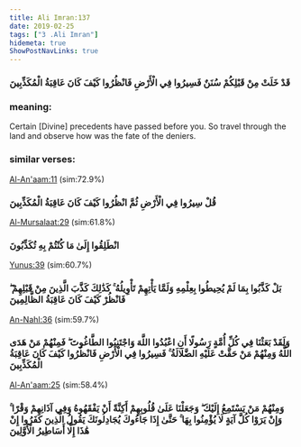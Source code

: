 ```yaml
---
title: Ali Imran:137
date: 2019-02-25
tags: ["3 .Ali Imran"]
hidemeta: true 
ShowPostNavLinks: true 
---
```

### قَدْ خَلَتْ مِنْ قَبْلِكُمْ سُنَنٌ فَسِيرُوا فِي الْأَرْضِ فَانْظُرُوا كَيْفَ كَانَ عَاقِبَةُ الْمُكَذِّبِينَ
### meaning: 
Certain [Divine] precedents have passed before you. So travel through the land and observe how was the fate of the deniers.
### similar verses: 

[Al-An'aam:11](/6/11) (sim:72.9%)

### قُلْ سِيرُوا فِي الْأَرْضِ ثُمَّ انْظُرُوا كَيْفَ كَانَ عَاقِبَةُ الْمُكَذِّبِينَ

[Al-Mursalaat:29](/77/29) (sim:61.8%)

### انْطَلِقُوا إِلَىٰ مَا كُنْتُمْ بِهِ تُكَذِّبُونَ

[Yunus:39](/10/39) (sim:60.7%)

### بَلْ كَذَّبُوا بِمَا لَمْ يُحِيطُوا بِعِلْمِهِ وَلَمَّا يَأْتِهِمْ تَأْوِيلُهُ ۚ كَذَٰلِكَ كَذَّبَ الَّذِينَ مِنْ قَبْلِهِمْ ۖ فَانْظُرْ كَيْفَ كَانَ عَاقِبَةُ الظَّالِمِينَ

[An-Nahl:36](/16/36) (sim:59.7%)

### وَلَقَدْ بَعَثْنَا فِي كُلِّ أُمَّةٍ رَسُولًا أَنِ اعْبُدُوا اللَّهَ وَاجْتَنِبُوا الطَّاغُوتَ ۖ فَمِنْهُمْ مَنْ هَدَى اللَّهُ وَمِنْهُمْ مَنْ حَقَّتْ عَلَيْهِ الضَّلَالَةُ ۚ فَسِيرُوا فِي الْأَرْضِ فَانْظُرُوا كَيْفَ كَانَ عَاقِبَةُ الْمُكَذِّبِينَ

[Al-An'aam:25](/6/25) (sim:58.4%)

### وَمِنْهُمْ مَنْ يَسْتَمِعُ إِلَيْكَ ۖ وَجَعَلْنَا عَلَىٰ قُلُوبِهِمْ أَكِنَّةً أَنْ يَفْقَهُوهُ وَفِي آذَانِهِمْ وَقْرًا ۚ وَإِنْ يَرَوْا كُلَّ آيَةٍ لَا يُؤْمِنُوا بِهَا ۚ حَتَّىٰ إِذَا جَاءُوكَ يُجَادِلُونَكَ يَقُولُ الَّذِينَ كَفَرُوا إِنْ هَٰذَا إِلَّا أَسَاطِيرُ الْأَوَّلِينَ
